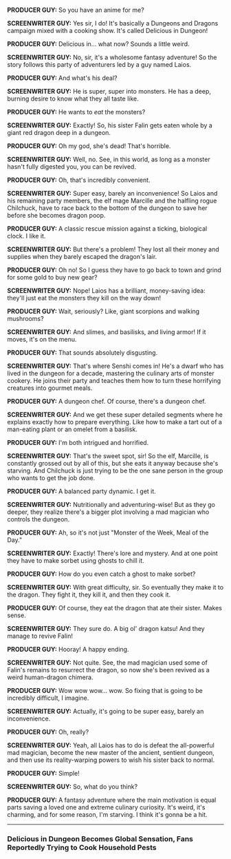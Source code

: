 **PRODUCER GUY:** So you have an anime for me?

**SCREENWRITER GUY:** Yes sir, I do! It's basically a Dungeons and Dragons campaign mixed with a cooking show. It's called Delicious in Dungeon!

**PRODUCER GUY:** Delicious in... what now? Sounds a little weird.

**SCREENWRITER GUY:** No, sir, it's a wholesome fantasy adventure! So the story follows this party of adventurers led by a guy named Laios.

**PRODUCER GUY:** And what's his deal?

**SCREENWRITER GUY:** He is super, super into monsters. He has a deep, burning desire to know what they all taste like.

**PRODUCER GUY:** He wants to *eat* the monsters?

**SCREENWRITER GUY:** Exactly! So, his sister Falin gets eaten whole by a giant red dragon deep in a dungeon.

**PRODUCER GUY:** Oh my god, she's dead! That's horrible.

**SCREENWRITER GUY:** Well, no. See, in this world, as long as a monster hasn't fully digested you, you can be revived.

**PRODUCER GUY:** Oh, that's incredibly convenient.

**SCREENWRITER GUY:** Super easy, barely an inconvenience! So Laios and his remaining party members, the elf mage Marcille and the halfling rogue Chilchuck, have to race back to the bottom of the dungeon to save her before she becomes dragon poop.

**PRODUCER GUY:** A classic rescue mission against a ticking, biological clock. I like it.

**SCREENWRITER GUY:** But there's a problem! They lost all their money and supplies when they barely escaped the dragon's lair.

**PRODUCER GUY:** Oh no! So I guess they have to go back to town and grind for some gold to buy new gear?

**SCREENWRITER GUY:** Nope! Laios has a brilliant, money-saving idea: they'll just eat the monsters they kill on the way down!

**PRODUCER GUY:** Wait, seriously? Like, giant scorpions and walking mushrooms?

**SCREENWRITER GUY:** And slimes, and basilisks, and living armor! If it moves, it's on the menu.

**PRODUCER GUY:** That sounds absolutely disgusting.

**SCREENWRITER GUY:** That's where Senshi comes in! He's a dwarf who has lived in the dungeon for a decade, mastering the culinary arts of monster cookery. He joins their party and teaches them how to turn these horrifying creatures into gourmet meals.

**PRODUCER GUY:** A dungeon chef. Of course, there's a dungeon chef.

**SCREENWRITER GUY:** And we get these super detailed segments where he explains exactly how to prepare everything. Like how to make a tart out of a man-eating plant or an omelet from a basilisk.

**PRODUCER GUY:** I'm both intrigued and horrified.

**SCREENWRITER GUY:** That's the sweet spot, sir! So the elf, Marcille, is constantly grossed out by all of this, but she eats it anyway because she's starving. And Chilchuck is just trying to be the one sane person in the group who wants to get the job done.

**PRODUCER GUY:** A balanced party dynamic. I get it.

**SCREENWRITER GUY:** Nutritionally and adventuring-wise! But as they go deeper, they realize there's a bigger plot involving a mad magician who controls the dungeon.

**PRODUCER GUY:** Ah, so it's not just "Monster of the Week, Meal of the Day."

**SCREENWRITER GUY:** Exactly! There's lore and mystery. And at one point they have to make sorbet using ghosts to chill it.

**PRODUCER GUY:** How do you even catch a ghost to make sorbet?

**SCREENWRITER GUY:** With great difficulty, sir. So eventually they make it to the dragon. They fight it, they kill it, and then they cook it.

**PRODUCER GUY:** Of course, they eat the dragon that ate their sister. Makes sense.

**SCREENWRITER GUY:** They sure do. A big ol' dragon katsu! And they manage to revive Falin!

**PRODUCER GUY:** Hooray! A happy ending.

**SCREENWRITER GUY:** Not quite. See, the mad magician used some of Falin's remains to resurrect the dragon, so now she's been revived as a weird human-dragon chimera.

**PRODUCER GUY:** Wow wow wow... wow. So fixing that is going to be incredibly difficult, I imagine.

**SCREENWRITER GUY:** Actually, it's going to be super easy, barely an inconvenience.

**PRODUCER GUY:** Oh, really?

**SCREENWRITER GUY:** Yeah, all Laios has to do is defeat the all-powerful mad magician, become the new master of the ancient, sentient dungeon, and then use its reality-warping powers to wish his sister back to normal.

**PRODUCER GUY:** Simple!

**SCREENWRITER GUY:** So, what do you think?

**PRODUCER GUY:** A fantasy adventure where the main motivation is equal parts saving a loved one and extreme culinary curiosity. It's weird, it's charming, and for some reason, I'm starving. I think it's gonna be a hit.

***

### Delicious in Dungeon Becomes Global Sensation, Fans Reportedly Trying to Cook Household Pests